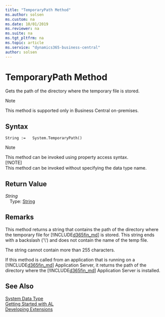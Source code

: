 ```yaml
---
title: "TemporaryPath Method"
ms.author: solsen
ms.custom: na
ms.date: 10/01/2019
ms.reviewer: na
ms.suite: na
ms.tgt_pltfrm: na
ms.topic: article
ms.service: "dynamics365-business-central"
author: solsen
---
```

[//]: # (START>DO_NOT_EDIT)
[//]: # (IMPORTANT:Do not edit any of the content between here and the END>DO_NOT_EDIT.)
[//]: # (Any modifications should be made in the .xml files in the ModernDev repo.)
# TemporaryPath Method
Gets the path of the directory where the temporary file is stored.

> [!NOTE]
> This method is supported only in Business Central on-premises.

## Syntax
```
String :=   System.TemporaryPath()
```
> [!NOTE]  
> This method can be invoked using property access syntax.  
> [!NOTE]  
> This method can be invoked without specifying the data type name.  


## Return Value
*String*  
&emsp;Type: [String](../string/string-data-type.md)  
  


[//]: # (IMPORTANT: END>DO_NOT_EDIT)

## Remarks  
 This method returns a string that contains the path of the directory where the temporary file for [!INCLUDE[d365fin_md](../../includes/d365fin_md.md)] is stored. This string ends with a backslash \('\\'\) and does not contain the name of the temp file.  
  
 The string cannot contain more than 255 characters.  
  
 If this method is called from an application that is running on a [!INCLUDE[d365fin_md](../../includes/d365fin_md.md)] Application Server, it returns the path of the directory where the [!INCLUDE[d365fin_md](../../includes/d365fin_md.md)] Application Server is installed. 

## See Also
[System Data Type](system-data-type.md)  
[Getting Started with AL](../../devenv-get-started.md)  
[Developing Extensions](../../devenv-dev-overview.md)